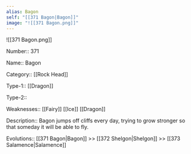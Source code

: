 ```yaml
---
alias: Bagon
self: "[[371 Bagon|Bagon]]"
image: "![[371 Bagon.png]]"
---
```


![[371 Bagon.png]]

Number:: 371

Name:: Bagon

Category:: [[Rock Head]]

Type-1:: [[Dragon]]

Type-2::

Weaknesses:: [[Fairy]] [[Ice]] [[Dragon]]

Description:: Bagon jumps off cliffs every day, trying to grow stronger so that someday it will be able to fly.

Evolutions:: [[371 Bagon|Bagon]] >> [[372 Shelgon|Shelgon]] >> [[373 Salamence|Salamence]]
